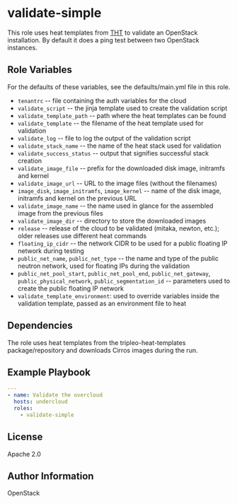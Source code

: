 validate-simple
===============

This role uses heat templates from
[THT](http://git.openstack.org/cgit/openstack/tripleo-heat-templates/)
to validate an OpenStack installation. By default it does a ping test between
two OpenStack instances.

Role Variables
--------------

For the defaults of these variables, see the defaults/main.yml file in this role.

* `tenantrc` -- file containing the auth variables for the cloud
* `validate_script` -- the jinja template used to create the validation script
* `validate_template_path` -- path where the heat templates can be found
* `validate_template` -- the filename of the heat template used for validation
* `validate_log` -- file to log the output of the validation script
* `validate_stack_name` -- the name of the heat stack used for validation
* `validate_success_status` -- output that signifies successful stack creation
* `validate_image_file` -- prefix for the downloaded disk image, initramfs and
  kernel
* `validate_image_url` -- URL to the image files (without the filenames)
* `image_disk`, `image_initramfs`, `image_kernel` -- name of the disk image,
  initramfs and kernel on the previous URL
* `validate_image_name` -- the name used in glance for the assembled image from
  the previous files
* `validate_image_dir` -- directory to store the downloaded images
* `release` -- release of the cloud to be validated (mitaka, newton, etc.);
  older releases use different heat commands
* `floating_ip_cidr` -- the network CIDR to be used for a public floating IP
  network during testing
* `public_net_name`, `public_net_type` -- the name and type of the public
  neutron network, used for floating IPs during the validation
* `public_net_pool_start`, `public_net_pool_end`, `public_net_gateway`,
  `public_physical_network`, `public_segmentation_id` -- parameters used to
  create the public floating IP network
* `validate_template_environment`: used to override variables inside the
  validation template, passed as an environment file to heat

Dependencies
------------

The role uses heat templates from the tripleo-heat-templates package/repository
and downloads Cirros images during the run.

Example Playbook
----------------

```yaml
---
- name: Validate the overcloud
  hosts: undercloud
  roles:
    - validate-simple
```

License
-------

Apache 2.0

Author Information
------------------

OpenStack
